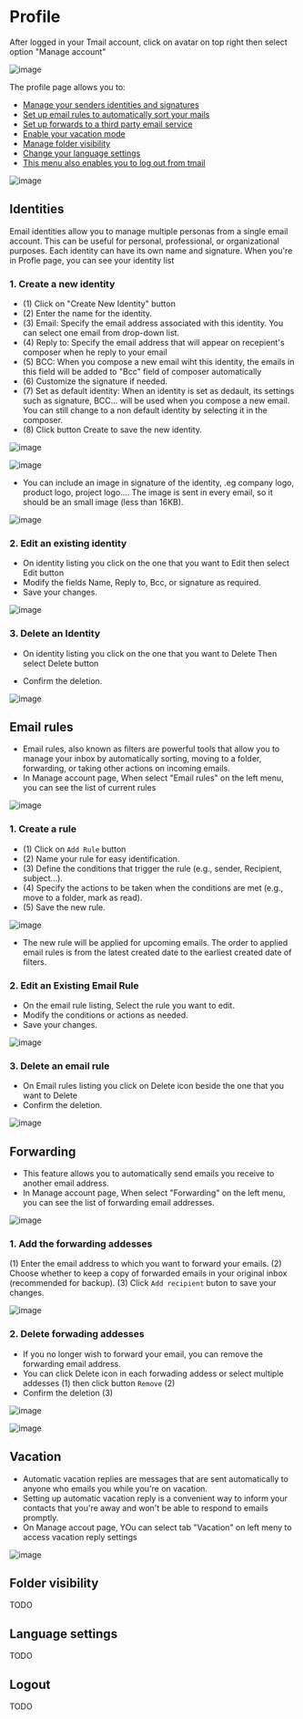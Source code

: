 # Profile

After logged in your Tmail account, click on avatar on top right then select option "Manage account"

![image](https://github.com/linagora/tmail-flutter/assets/68209176/f702aeab-b931-4c69-a75e-b6ec73c0cc02)


The profile page allows you to:

 - [Manage your senders identities and signatures](#identities)
 - [Set up email rules to automatically sort your mails](https://github.com/linagora/tmail-flutter/edit/user-guide-skeleton/docs/user-guide/profile.md#email-rules)
 - [Set up forwards to a third party email service](https://github.com/linagora/tmail-flutter/edit/user-guide-skeleton/docs/user-guide/profile.md#forwards)
 - [Enable your vacation mode](https://github.com/linagora/tmail-flutter/edit/user-guide-skeleton/docs/user-guide/profile.md#vacation-mode)
 - [Manage folder visibility](https://github.com/linagora/tmail-flutter/edit/user-guide-skeleton/docs/user-guide/profile.md#folder-visibility)
 - [Change your language settings](https://github.com/linagora/tmail-flutter/edit/user-guide-skeleton/docs/user-guide/profile.md#language-settings)
 - [This menu also enables you to log out from tmail](https://github.com/linagora/tmail-flutter/edit/user-guide-skeleton/docs/user-guide/profile.md#logout)

![image](https://github.com/linagora/tmail-flutter/assets/68209176/16c6182e-f434-43e8-ab45-b4c6d757b1ff)

## Identities

Email identities allow you to manage multiple personas from a single email account. This can be useful for personal, professional, or organizational purposes. Each identity can have its own name and signature.
When you're in Profle page, you can see your identity list

### 1. Create a new identity 

- (1) Click on "Create New Identity" button
- (2) Enter the name for the identity.
- (3) Email: Specify the email address associated with this identity. You can select one email from drop-down list. 
- (4) Reply to:  Specify the email address that will appear on recepient's composer when he reply to your email 
- (5) BCC: When you compose a new email wiht this identity, the emails in this field will be added to "Bcc" field of composer automatically
- (6) Customize the signature if needed.
- (7) Set as default identity: When an identity is set as dedault, its settings such as signature, BCC... will be used when you compose a new email. You can still change to a non default identity by selecting it in the composer.
- (8) Click button Create to save the new identity.

![image](https://github.com/linagora/tmail-flutter/assets/68209176/44f74874-2eff-4aa5-97e5-a267d5a26b71)

![image](https://github.com/linagora/tmail-flutter/assets/68209176/9a02fdae-6aa6-46c2-b599-1bc4d54fb717)

- You can include an image in signature of the identity, .eg company logo, product logo, project logo.... The image is sent in every email, so it should be an small image (less than 16KB).

![image](https://github.com/linagora/tmail-flutter/assets/68209176/f114e9c6-5674-42cb-9fc7-6d7404bc972f)


### 2. Edit an existing identity 

- On identity listing you click on the one that you want to Edit then select Edit button
- Modify the fields Name, Reply to, Bcc, or signature as required.
- Save your changes.

![image](https://github.com/linagora/tmail-flutter/assets/68209176/5d49cb1b-796a-4815-8ec8-174bef26da66)

### 3. Delete an Identity

- On identity listing you click on the one that you want to Delete Then select Delete button

- Confirm the deletion.

![image](https://github.com/linagora/tmail-flutter/assets/68209176/4c2204fd-2c5a-4096-a15f-02f804daa6dd)


## Email rules

- Email rules, also known as filters are powerful tools that allow you to  manage your inbox by automatically sorting, moving to a folder, forwarding, or taking other actions on incoming emails.
- In Manage account page, When select "Email rules" on the left menu, you can see the list of current rules
  
![image](https://github.com/linagora/tmail-flutter/assets/68209176/922d39d4-33c4-4800-9638-28bdb82812a2)

### 1. Create a rule

- (1) Click on `Add Rule` button
- (2) Name your rule for easy identification.
- (3) Define the conditions that trigger the rule (e.g., sender, Recipient, subject...).
- (4) Specify the actions to be taken when the conditions are met (e.g., move to a folder, mark as read).
- (5) Save the new rule.

![image](https://github.com/linagora/tmail-flutter/assets/68209176/9940da6b-528d-40d6-8a76-5e8d5d09d1a2)

- The new rule will be applied for upcoming emails. The order to applied email rules is from the latest created date to the earliest created date of filters. 

### 2. Edit an Existing Email Rule

- On the email rule listing, Select the rule you want to edit.
- Modify the conditions or actions as needed.
- Save your changes.

![image](https://github.com/linagora/tmail-flutter/assets/68209176/dd5e483c-9bf4-43dc-9b86-8901632da863)

### 3. Delete an email rule

- On Email rules listing you click on Delete icon beside the one that you want to Delete
- Confirm the deletion.
  
![image](https://github.com/linagora/tmail-flutter/assets/68209176/af475797-0afe-47d8-b060-8ec5b50f8fbc)

## Forwarding

- This feature allows you to automatically send emails you receive to another email address.
- In Manage account page, When select "Forwarding" on the left menu, you can see the list of forwarding email addresses. 
  
![image](https://github.com/linagora/tmail-flutter/assets/68209176/13fc8571-c56e-48d7-9f0a-4c00225ea763)

### 1. Add the forwarding addesses

(1) Enter the email address to which you want to forward your emails.
(2) Choose whether to keep a copy of forwarded emails in your original inbox (recommended for backup).
(3) Click `Add recipient` buton to save your changes.

![image](https://github.com/linagora/tmail-flutter/assets/68209176/991f8824-a22f-4848-9efc-f3a1f9b32e43)

### 2. Delete forwading addesses

- If you no longer wish to forward your email, you can remove the forwarding email address.
- You can click Delete icon in each forwading addess or select multiple addesses (1) then click button `Remove` (2)
- Confirm the deletion (3)

![image](https://github.com/linagora/tmail-flutter/assets/68209176/e85ae04c-ce1d-4c68-8b5a-c3afebcc34b5)

![image](https://github.com/linagora/tmail-flutter/assets/68209176/5e50a51d-024f-4bb1-abd9-2dd10dbb0ca0)


## Vacation

- Automatic vacation replies are messages that are sent automatically to anyone who emails you while you're on vacation.
- Setting up automatic vacation reply is a convenient way to inform your contacts that you're away and won't be able to respond to emails promptly.
- On Manage accout page, YOu can select tab "Vacation" on left meny to access vacation reply settings

![image](https://github.com/linagora/tmail-flutter/assets/68209176/f2743333-bc42-4cc7-a50e-81121c43a355)


## Folder visibility

TODO

## Language settings

TODO

## Logout

TODO


